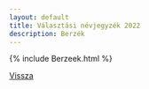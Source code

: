 ```yaml
---
layout: default
title: Választási névjegyzék 2022
description: Berzék
---
```


{% include Berzeek.html %}

[Vissza](./)
